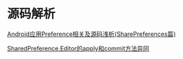 # 源码解析

[Android应用Preference相关及源码浅析(SharePreferences篇)](https://blog.csdn.net/yanbober/article/details/47866369)

[SharedPreference.Editor的apply和commit方法异同](https://blog.csdn.net/jake9602/article/details/18414841)